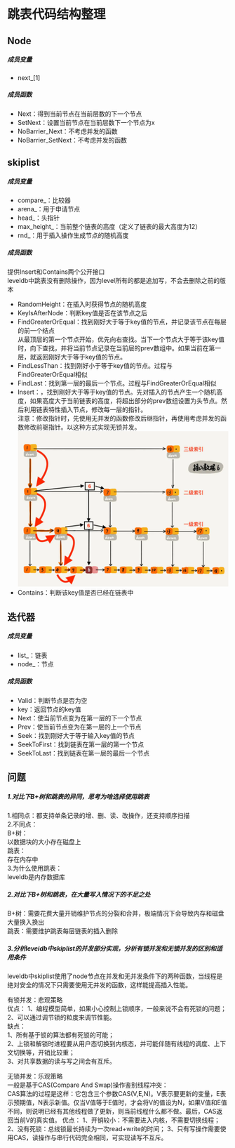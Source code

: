 # 跳表代码结构整理
## Node
##### 成员变量
* next_[1]
##### 成员函数
* Next：得到当前节点在当前层数的下一个节点
* SetNext：设置当前节点在当前层数下一个节点为x
* NoBarrier_Next：不考虑并发的函数
* NoBarrier_SetNext：不考虑并发的函数

## skiplist
##### 成员变量
* compare_：比较器
* arena_：用于申请节点
* head_：头指针
* max\_height_：当前整个链表的高度（定义了链表的最大高度为12）
* rnd_：用于插入操作生成节点的随机高度
##### 成员函数
提供Insert和Contains两个公开接口  
leveldb中跳表没有删除操作，因为level所有的都是追加写，不会去删除之前的版本

* RandomHeight：在插入时获得节点的随机高度
* KeyIsAfterNode：判断key值是否在该节点之后
* FindGreaterOrEqual：找到刚好大于等于key值的节点，并记录该节点在每层的前一个结点  
从最顶层的第一个节点开始，优先向右查找。当下一个节点大于等于该key值时，向下查找，并将当前节点记录在当前层的prev数组中。如果当前在第一层，就返回刚好大于等于key值的节点。
* FindLessThan：找到刚好小于等于key值的节点。过程与FindGreaterOrEqual相似
* FindLast：找到第一层的最后一个节点。过程与FindGreaterOrEqual相似
* Insert：，找到刚好大于等于key值的节点。先对插入的节点产生一个随机高度，如果高度大于当前链表的高度，将超出部分的prev数组设置为头节点。然后利用链表特性插入节点，修改每一层的指针。   
注意：修改指针时，先使用无并发的函数修改后继指针，再使用考虑并发的函数修改前驱指针。以这种方式实现无锁并发。
![插入6](images/insert.png)  
* Contains：判断该key值是否已经在链表中

## 迭代器
##### 成员变量
* list_：链表
* node_：节点
##### 成员函数
* Valid：判断节点是否为空
* key：返回节点的key值
* Next：使当前节点变为在第一层的下一个节点
* Prev：使当前节点变为在第一层的上一个节点
* Seek：找到刚好大于等于输入key值的节点
* SeekToFirst：找到链表在第一层的第一个节点
* SeekToLast：找到链表在第一层的最后一个节点


## 问题
##### 1.对比下B+树和跳表的异同，思考为啥选择使用跳表 
1.相同点：都支持单条记录的增、删、读、改操作，还支持顺序扫描  
2.不同点：  
B+树：  
以数据块的大小存在磁盘上   
跳表：  
存在内存中  
3.为什么使用跳表：  
leveldb是内存数据库
##### 2.对比下B+树和跳表，在大量写入情况下的不足之处
B+树：需要花费大量开销维护节点的分裂和合并，极端情况下会导致内存和磁盘大量换入换出  
跳表：需要维护跳表每层链表的插入删除
##### 3.分析leveidb中skiplist的并发部分实现，分析有锁并发和无锁并发的区别和适用条件
leveldb中skiplist使用了node节点在并发和无并发条件下的两种函数，当线程是绝对安全的情况下只需要使用无并发的函数，这样能提高插入性能。

有锁并发：悲观策略  
优点：
1、编程模型简单，如果小心控制上锁顺序，一般来说不会有死锁的问题；  
2、可以通过调节锁的粒度来调节性能。  
缺点：  
1、所有基于锁的算法都有死锁的可能；  
2、上锁和解锁时进程要从用户态切换到内核态，并可能伴随有线程的调度、上下文切换等，开销比较重；  
3、对共享数据的读与写之间会有互斥。  

无锁并发：乐观策略  
一般是基于CAS(Compare And Swap)操作鉴别线程冲突：  
CAS算法的过程是这样：它包含三个参数CAS(V,E,N)。V表示要更新的变量，E表示预期值，N表示新值。仅当V值等于E值时，才会将V的值设为N，如果V值和E值不同，则说明已经有其他线程做了更新，则当前线程什么都不做。最后，CAS返回当前V的真实值。
优点：
1、开销较小：不需要进入内核，不需要切换线程；
2、没有死锁：总线锁最长持续为一次read+write的时间；
3、只有写操作需要使用CAS，读操作与串行代码完全相同，可实现读写不互斥。
